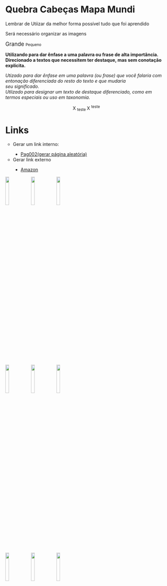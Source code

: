 <!DOCTYPE html>
<html lang="en">
<head>
    <meta charset="UTF-8">
    <meta http-equiv="X-UA-Compatible" content="IE=edge">
    <meta name="viewport" content="width=device-width, initial-scale=1.0">
    <title>Atividade 2</title>
</head>
<body background="download/mundi.png"> 
    <h1>Quebra Cabeças Mapa Mundi</h1>
    <p> Lembrar de Utiizar da melhor forma possível tudo que foi aprendido
    <p> Será necessário organizar as imagens
    <p> <big> Grande </big> <Small> Pequeno </Small>
    <p> <b>Utilizando para dar ênfase a uma palavra ou frase de alta importância.
    <br> Direcionado a textos que necessitem ter destaque, mas sem conotação explícita. </b>
    <p> <i>Utizado para dar ênfase em uma palavra (ou frase) que você falaria com entonação diferenciada do resto do texto e que mudaria <br> seu significado. <br> Utlizado para designar um texto de destaque diferenciado, como em termos especiais ou uso em taxonomia. </i>
    <p> <center> X <sub>teste </sub> X <sup>teste </sup> </center>
    <p> <h1>Links </h1>
    <ul type="circle">
        <li>
            Gerar um link interno:
        </li>
        <ul type="disc">
            <li>
               <a href="Exercicio 15-03 1.html">Pag002(gerar página aleatória)</a>
            </li>
        </ul>
        <li>
            Gerar link externo
        </li>
        <ul type="disc"> 
            <li>
                <a href="https://www.amazon.com.br"> Amazon </a>
            </li>
        </ul>
    </ul>
    <img src="https://www.google.com.br/url?sa=i&url=https%3A%2F%2Fpixabay.com%2Fpt%2Fimages%2Fsearch%2Fmontanhas%2F&psig=AOvVaw15mwAitpVib39zZ73-DVTm&ust=1680705650950000&source=images&cd=vfe&ved=0CBAQjRxqFwoTCOjXt7-6kP4CFQAAAAAdAAAAABAE" width="15%">
    <img src="https://www.google.com.br/url?sa=i&url=https%3A%2F%2Fpixabay.com%2Fpt%2Fimages%2Fsearch%2Fmontanhas%2F&psig=AOvVaw15mwAitpVib39zZ73-DVTm&ust=1680705650950000&source=images&cd=vfe&ved=0CBAQjRxqFwoTCOjXt7-6kP4CFQAAAAAdAAAAABAE" width="15%">
    <img src="https://www.google.com.br/url?sa=i&url=https%3A%2F%2Fpixabay.com%2Fpt%2Fimages%2Fsearch%2Fmontanhas%2F&psig=AOvVaw15mwAitpVib39zZ73-DVTm&ust=1680705650950000&source=images&cd=vfe&ved=0CBAQjRxqFwoTCOjXt7-6kP4CFQAAAAAdAAAAABAE" width="15%"><br>
    <img src="https://www.google.com.br/url?sa=i&url=https%3A%2F%2Fpixabay.com%2Fpt%2Fimages%2Fsearch%2Fmontanhas%2F&psig=AOvVaw15mwAitpVib39zZ73-DVTm&ust=1680705650950000&source=images&cd=vfe&ved=0CBAQjRxqFwoTCOjXt7-6kP4CFQAAAAAdAAAAABAE" width="15%">
    <img src="https://www.google.com.br/url?sa=i&url=https%3A%2F%2Fpixabay.com%2Fpt%2Fimages%2Fsearch%2Fmontanhas%2F&psig=AOvVaw15mwAitpVib39zZ73-DVTm&ust=1680705650950000&source=images&cd=vfe&ved=0CBAQjRxqFwoTCOjXt7-6kP4CFQAAAAAdAAAAABAE" width="15%">
    <img src="https://www.google.com.br/url?sa=i&url=https%3A%2F%2Fpixabay.com%2Fpt%2Fimages%2Fsearch%2Fmontanhas%2F&psig=AOvVaw15mwAitpVib39zZ73-DVTm&ust=1680705650950000&source=images&cd=vfe&ved=0CBAQjRxqFwoTCOjXt7-6kP4CFQAAAAAdAAAAABAE" width="15%"><br>
    <img src="https://www.google.com.br/url?sa=i&url=https%3A%2F%2Fpixabay.com%2Fpt%2Fimages%2Fsearch%2Fmontanhas%2F&psig=AOvVaw15mwAitpVib39zZ73-DVTm&ust=1680705650950000&source=images&cd=vfe&ved=0CBAQjRxqFwoTCOjXt7-6kP4CFQAAAAAdAAAAABAE" width="15%">
    <img src="https://www.google.com.br/url?sa=i&url=https%3A%2F%2Fpixabay.com%2Fpt%2Fimages%2Fsearch%2Fmontanhas%2F&psig=AOvVaw15mwAitpVib39zZ73-DVTm&ust=1680705650950000&source=images&cd=vfe&ved=0CBAQjRxqFwoTCOjXt7-6kP4CFQAAAAAdAAAAABAE" width="15%">
    <img src="https://www.google.com.br/url?sa=i&url=https%3A%2F%2Fpixabay.com%2Fpt%2Fimages%2Fsearch%2Fmontanhas%2F&psig=AOvVaw15mwAitpVib39zZ73-DVTm&ust=1680705650950000&source=images&cd=vfe&ved=0CBAQjRxqFwoTCOjXt7-6kP4CFQAAAAAdAAAAABAE" width="15%">
</body>
</html>